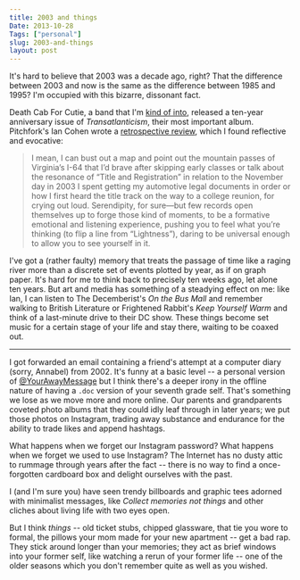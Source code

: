 ```yaml
---
title: 2003 and things
Date: 2013-10-28
Tags: ["personal"]
slug: 2003-and-things
layout: post
---
```


It's hard to believe that 2003 was a decade ago, right?  That the difference between 2003 and now is the same as the difference between 1985 and 1995?  I'm occupied with this bizarre, dissonant fact.

Death Cab For Cutie, a band that I'm [kind of into](http://jmduke.com/blog/2013/9/21/the-john-byrd-ep), released a ten-year anniversary issue of *Transatlanticism*, their most important album.  Pitchfork's Ian Cohen wrote a [retrospective review](http://pitchfork.com/reviews/albums/18656-death-cab-for-cutie-transatlanticism/), which I found reflective and evocative:

> I mean, I can bust out a map and point out the mountain passes of Virginia’s I-64 that I’d brave after skipping early classes or talk about the resonance of “Title and Registration” in relation to the November day in 2003 I spent getting my automotive legal documents in order or how I first heard the title track on the way to a college reunion, for crying out loud. Serendipity, for sure—but few records open themselves up to forge those kind of moments, to be a formative emotional and listening experience, pushing you to feel what you’re thinking (to flip a line from “Lightness”), daring to be universal enough to allow you to see yourself in it.

I've got a (rather faulty) memory that treats the passage of time like a raging river more than a discrete set of events plotted by year, as if on graph paper.  It's hard for me to think back to precisely ten weeks ago, let alone ten years.  But art and media has something of a steadying effect on me: like Ian, I can listen to The Decemberist's *On the Bus Mall* and remember walking to British Literature or Frightened Rabbit's *Keep Yourself Warm* and think of a last-minute drive to their DC show.  These things become set music for a certain stage of your life and stay there, waiting to be coaxed out.

---

I got forwarded an email containing a friend's attempt at a computer diary (sorry, Annabel) from 2002.  It's funny at a basic level -- a personal version of [@YourAwayMessage](https://twitter.com/yourawaymessage) but I think there's a deeper irony in the offline nature of having a `.doc` version of your seventh grade self.  That's something we lose as we move more and more online.  Our parents and grandparents coveted photo albums that they could idly leaf through in later years; we put those photos on Instagram, trading away substance and endurance for the ability to trade likes and append hashtags.

What happens when we forget our Instagram password?  What happens when we forget we used to use Instagram?  The Internet has no dusty attic to rummage through years after the fact -- there is no way to find a once-forgotten cardboard box and delight ourselves with the past.

I (and I'm sure you) have seen trendy billboards and graphic tees adorned with minimalist messages, like *Collect memories not things* and other cliches about living life with two eyes open.  

But I think *things* -- old ticket stubs, chipped glassware, that tie you wore to formal, the pillows your mom made for your new apartment -- get a bad rap.  They stick around longer than your memories; they act as brief windows into your former self, like watching a rerun of your former life -- one of the older seasons which you don't remember quite as well as you wished.